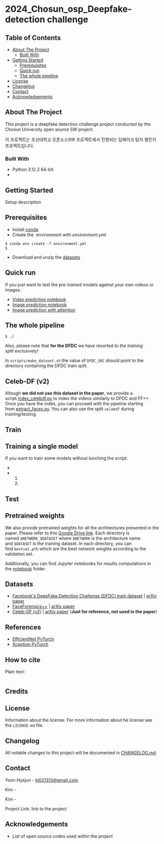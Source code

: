 # 2024_Chosun_osp_Deepfake-detection challenge

## Table of Contents

- [About The Project](#about-the-project)
  - [Built With](#built-with)
- [Getting Started](#getting-started)
  - [Prerequisites](#prerequisites)
  - [Quick run](#quick-run)
  - [The whole pipeline](#the-whole-pipeline)
- [License](#license)
- [Changelog](#changelog)
- [Contact](#contact)
- [Acknowledgements](#acknowledgements)

## About The Project

This project is a deepfake detection challenge project conducted by the Chosun University open source SW project.

이 프로젝트는 조선대학교 오픈소스SW 프로젝트에서 진행되는 딥페이크 탐지 챌린지 프로젝트입니다.


### Built With

- Python 3.12.2 64-bit
- 

## Getting Started

Setup description

## Prerequisites

- Install [conda](https://docs.conda.io/en/latest/miniconda.html)
- Create the  environment with *environment.yml*

```
$ conda env create -f environment.yml
$
```

- Download and unzip the [datasets](https://www.kaggle.com/c/deepfake-detection-challenge/data)

## Quick run

If you just want to test the pre-trained models against your own videos or images:

- [Video prediction notebook]( )
- [Image prediction notebook]( )
- [Image prediction with attention]( )

## The whole pipeline

```
$ ./
```

Also, please note that **for the DFDC** we have resorted to *the training split* exclusively!

In `scripts/make_dataset.sh` the value of `DFDC_SRC` should point to the directory containing the DFDC train split.

## Celeb-DF (v2)

Altough **we did not use this dataset in the paper**, we provide a script [index_celebdf.py]( ) to index the videos similarly to DFDC and FF++. Once you have the index, you can proceed with the pipeline starting from [extract_faces.py]( ). You can also use the split `celebdf` during training/testing.

## Train

## Training a single model

If you want to train some models without lunching the script:

- 
- 
    1. 
    2. 

## Test

## Pretrained weights

We also provide pretrained weights for all the architectures presented in the paper. Please refer to this [Google Drive link]( ). Each directory is named `$NETWORK_$DATASET` where `$NETWORK` is the architecture name and `$DATASET` is the training dataset. In each directory, you can find `bestval.pth` which are the best network weights according to the validation set.

Additionally, you can find Jupyter notebooks for results computations in the [notebook]( ) folder.

## Datasets

- [Facebook's DeepFake Detection Challenge (DFDC) train dataset](https://www.kaggle.com/c/deepfake-detection-challenge/data) | [arXiv paper](https://arxiv.org/abs/2006.07397)
- [FaceForensics++](https://github.com/ondyari/FaceForensics/blob/master/dataset/README.md) | [arXiv paper](https://arxiv.org/abs/1901.08971)
- [Celeb-DF (v2)](http://www.cs.albany.edu/~lsw/celeb-deepfakeforensics.html) | [arXiv paper](https://arxiv.org/abs/1909.12962) (**Just for reference, not used in the paper**)

## References

- [EfficientNet PyTorch](https://github.com/lukemelas/EfficientNet-PyTorch)
- [Xception PyTorch](https://github.com/tstandley/Xception-PyTorch)

## How to cite

Plain text:

```

```

## Credits



## License

Information about the license.
For more information about he license see the `LICENSE.md` file.

## Changelog

All notable changes to this project will be documented
in [CHANGELOG.md](https://gitlab.rackhost.hu/rackhost/wp-tudasbazis/-/blob/master/README.md).



## Contact


Yoon Hyejun -  [hj021313@gmail.com](hj021313@gmail.com)

Kim  - 

Kim  -

Project Link: link to the project

## Acknowledgements

- List of open source codes used within the project
